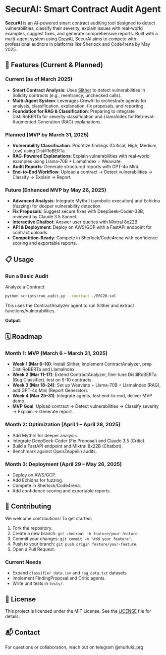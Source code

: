 # SecurAI: Smart Contract Audit Agent 

**SecurAI** is an AI-powered smart contract auditing tool designed to detect vulnerabilities, classify their severity, explain issues with real-world examples, suggest fixes, and generate comprehensive reports. Built with a multi-agent system using [CrewAI](https://github.com/joaomdmoura/crewAI), SecurAI aims to compete with professional auditors in platforms like Sherlock and Code4rena by May 2025.

## 🌟 Features (Current & Planned)

### Current (as of March 2025)
- **Smart Contract Analysis**: Uses [Slither](https://github.com/crytic/slither) to detect vulnerabilities in Solidity contracts (e.g., reentrancy, unchecked calls).
- **Multi-Agent System**: Leverages CrewAI to orchestrate agents for analysis, classification, explanation, fix proposals, and reporting.
- **Foundation for RAG & Classification**: Preparing to integrate DistilRoBERTa for severity classification and LlamaIndex for Retrieval-Augmented Generation (RAG) explanations.

### Planned (MVP by March 31, 2025)
- **Vulnerability Classification**: Prioritize findings (Critical, High, Medium, Low) using DistilRoBERTa.
- **RAG-Powered Explanations**: Explain vulnerabilities with real-world examples using Llama-70B + LlamaIndex + Weaviate.
- **Audit Reports**: Generate structured reports with GPT-4o Mini.
- **End-to-End Workflow**: Upload a contract → Detect vulnerabilities → Classify → Explain → Report.

### Future (Enhanced MVP by May 26, 2025)
- **Advanced Analysis**: Integrate Mythril (symbolic execution) and Echidna (fuzzing) for deeper vulnerability detection.
- **Fix Proposals**: Suggest secure fixes with DeepSeek-Coder-33B, reviewed by Claude 3.5 Sonnet.
- **Interactive Chatbot**: Answer user queries with Mixtral 8x22B.
- **API & Deployment**: Deploy on AWS/GCP with a FastAPI endpoint for contract uploads.
- **Competition-Ready**: Compete in Sherlock/Code4rena with confidence scoring and exportable reports.

## 📋 Usage

### Run a Basic Audit

Analyze a Contract:
```bash
python scripts/run_audit.py --contract ./ERC20.sol
```
This uses the ContractAnalyzer agent to run Slither and extract functions/vulnerabilities.

**Output**:


## 🗓️ Roadmap

### Month 1: MVP (March 6 – March 31, 2025)
- **Week 1 (Mar 6–10)**: Install Slither, implement ContractAnalyzer, prep DistilRoBERTa and LlamaIndex.
- **Week 2 (Mar 11–17)**: Extend ContractAnalyzer, fine-tune DistilRoBERTa (Bug Classifier), test on 5-10 contracts.
- **Week 3 (Mar 18–24)**: Set up Weaviate + Llama-70B + LlamaIndex (RAG), add GPT-4o Mini (Report Generator).
- **Week 4 (Mar 25–31)**: Integrate agents, test end-to-end, deliver MVP demo.
- **MVP Goal**: Upload contract → Detect vulnerabilities → Classify severity → Explain → Generate report.

### Month 2: Optimization (April 1 – April 28, 2025)
- Add Mythril for deeper analysis.
- Integrate DeepSeek-Coder (Fix Proposal) and Claude 3.5 (Critic).
- Build a FastAPI endpoint and Mixtral 8x22B (Chatbot).
- Benchmark against OpenZeppelin audits.

### Month 3: Deployment (April 29 – May 26, 2025)
- Deploy on AWS/GCP.
- Add Echidna for fuzzing.
- Compete in Sherlock/Code4rena.
- Add confidence scoring and exportable reports.

## 🤝 Contributing

We welcome contributions! To get started:
1. Fork the repository.
2. Create a new branch: `git checkout -b feature/your-feature`.
3. Commit your changes: `git commit -m "Add your feature"`.
4. Push to your branch: `git push origin feature/your-feature`.
5. Open a Pull Request.

### Current Needs
- Expand `classifier_data.csv` and `rag_data.txt` datasets.
- Implement FindingProposal and Critic agents.
- Write unit tests in `tests/`.

## 📄 License

This project is licensed under the MIT License. See the [LICENSE](LICENSE) file for details.

## 📬 Contact

For questions or collaboration, reach out on telegram @murluki_prg
